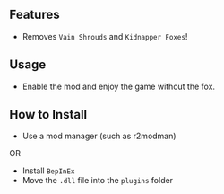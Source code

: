 ## Features

* Removes `Vain Shrouds` and `Kidnapper Foxes`!

## Usage

* Enable the mod and enjoy the game without the fox.

## How to Install

* Use a mod manager (such as r2modman)

OR

* Install `BepInEx`
* Move the `.dll` file into the `plugins` folder 